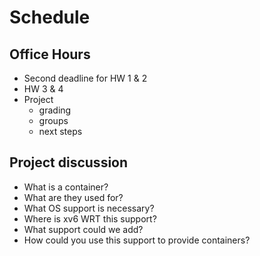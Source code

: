 # Schedule

## Office Hours

- Second deadline for HW 1 & 2
- HW 3 & 4
- Project
	+ grading
	+ groups
	+ next steps

## Project discussion

- What is a container?
- What are they used for?
- What OS support is necessary?
- Where is xv6 WRT this support?
- What support could we add?
- How could you use this support to provide containers?
